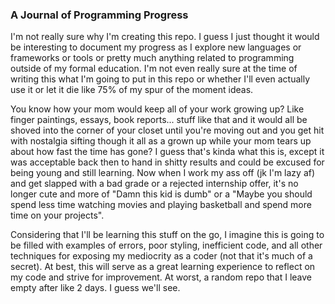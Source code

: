 ### A Journal of Programming Progress

I'm not really sure why I'm creating this repo. I guess I just thought it would be interesting to document my progress as I explore new languages or frameworks or tools or pretty much anything related to programming outside of my formal education. I'm not even really sure at the time of writing this what I'm going to put in this repo or whether I'll even actually use it or let it die like 75% of my spur of the moment ideas. 

You know how your mom would keep all of your work growing up? Like finger paintings, essays, book reports... stuff like that and it would all be shoved into the corner of your closet until you're moving out and you get hit with nostalgia sifting though it all as a grown up while your mom tears up about how fast the time has gone?  I guess that's kinda what this is, except it was acceptable back then to hand in shitty results and could be excused for being young and still learning. Now when I work my ass off (jk I'm lazy af) and get slapped with a bad grade or a rejected internship offer, it's no longer cute and more of "Damn this kid is dumb" or a "Maybe you should spend less time watching movies and playing basketball and spend more time on your projects".  

Considering that I'll be learning this stuff on the go, I imagine this is going to be filled with examples of errors, poor styling, inefficient code, and all other techniques for exposing my mediocrity as a coder (not that it's much of a secret). At best, this will serve as a great learning experience to reflect on my code and strive for improvement. At worst, a random repo that I leave empty after like 2 days. I guess we'll see.